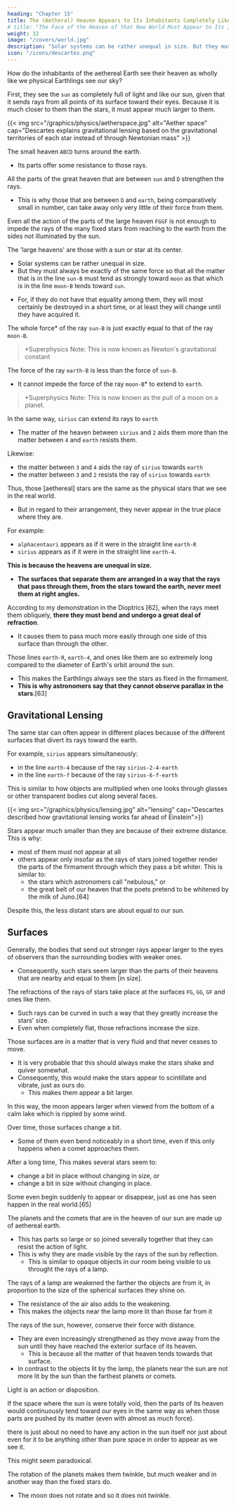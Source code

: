 ```yaml
---
heading: "Chapter 15"
title: The (Aetheral) Heaven Appears to Its Inhabitants Completely Like That of Ours
# title: "The Face of the Heaven of that New World Must Appear to Its Inhabitants Completely Like That of Our World"
weight: 32
image: "/covers/world.jpg"
description: "Solar systems can be rather unequal in size. But they must always be exactly of the same force."
icon: "/icons/descartes.png"
---
```



How do the inhabitants of the aethereal Earth see their heaven as wholly like we physical Earthlings see our sky? 

<!-- that of ours? -->

<!-- the inhabitants of Earth  -->

First, they see the `sun`  as completely full of light and like our sun, given that it sends rays from all points of its surface toward their eyes. Because it is much closer to them than the stars, it must appear much larger to them. 


{{< img src="/graphics/physics/aetherspace.jpg" alt="Aether space" cap="Descartes explains gravitational lensing based on  the gravitational territories of each star instead of through Newtonian mass" >}}

The small heaven `ABCD` turns around the earth. 
- Its parts offer some resistance to those rays. 

All the parts of the great heaven that are between `sun` and `D` strengthen the rays. 
- This is why those that are between `D` and `earth`, being comparatively small in number, can take away only very little of their force from them.

Even all the action of the parts of the large heaven `FGGF` is not enough to impede the rays of the many fixed stars from reaching to the earth from the sides not illuminated by the sun.

The 'large heavens' are those with a sun or star at its center.
- Solar systems can be rather unequal in size. 
- But they must always be exactly of the same force so that all the matter that is in the line `sun-B` must tend as strongly toward `moon` as that which is in the line `moon-B` tends toward `sun`. 
<!-- `ε` -->
- For, if they do not have that equality among them, they will most certainly be destroyed in a short time, or at least they will change until they have acquired it.

The whole force* of the ray `sun-B` is just exactly equal to that of the ray `moon-B`. 

> *Superphysics Note: This is now known as Newton's gravitational constant

The force of the ray `earth-B` is less than the force of `sun-B`.
- It cannot impede the force of the ray `moon-B`* to extend to `earth`. 

> *Superphysics Note: This is now known as the pull of a moon on a planet.


In the same way, `sirius` can extend its rays to `earth`
- The matter of the heaven between `sirius` and `2` aids them more than the matter between `4` and `earth` resists them.

Likewise:
- the matter between `3` and `4` aids the ray of `sirius` towards `earth`   
- the matter between `3` and `2` resists the ray of `sirius` towards `earth`

<!-- , and in addition in as much as that between 3 and 4 aids them no less than that between 3 and 2 resists them.  -->

Thus, those [aethereal] stars are the same as the physical stars that we see in the real world.
<!-- judging others proportionately, those stars must appear no less confusedly arranged, nor less in number, nor less unequal to one another, than do those we see in the real world. -->
- But in regard to their arrangement, they never appear in the true place where they are. 

For example:
- `alphacentauri` appears as if it were in the straight line `earth-R`
- `sirius` appears as if it were in the straight line `earth-4`.

**This is because the heavens are unequal in size.** 
- **The surfaces that separate them are arranged in a way that the rays that pass through them, from the stars toward the earth, never meet them at right angles.**

<!-- just about never so disposed that  -->


According to my demonstration in the Dioptrics [62], when the rays meet them obliquely, **there they must bend and undergo a great deal of refraction**.
- It causes them to pass much more easily through one side of this surface than through the other. 

<!-- TB -->
Those lines `earth-R`, `earth-4`, and ones like them are so extremely long compared to the diameter of Earth's orbit around the sun. 
- This makes the Earthlings always see the stars as fixed in the firmament. 
- **This is why astronomers say that they cannot observe parallax in the stars**.[63]

<!-- Regarding the number of those stars, consider also that  -->


## Gravitational Lensing 

The same star can often appear in different places because of the different surfaces that divert its rays toward the earth.

For example, `sirius` appears simultaneously:
- in the line `earth-4` because of the ray `sirius-2-4-earth` 
- in the line `earth-f` because of the ray `sirius-6-f-earth`

This is similar to how objects are multiplied when one looks through glasses or other transparent bodies cut along several faces.

{{< img src="/graphics/physics/lensing.jpg" alt="lensing" cap="Descartes described how gravitational lensing works far ahead of Einstein">}}


Stars appear much smaller than they are because of their extreme distance. This is why:
- most of them must not appear at all
- others appear only insofar as the rays of stars joined together render the parts of the firmament through which they pass a bit whiter. This is similar to:
  - the stars which astronomers call "nebulous," or
  - the great belt of our heaven that the poets pretend to be whitened by the milk of Juno.[64] 

Despite this, the less distant stars are about equal to our sun<!-- , in order to judge that they can appear as large as the largest of our world -->.


## Surfaces

Generally, the bodies that send out stronger rays appear larger to the eyes of observers than the surrounding bodies with weaker ones.
- Consequently, such stars seem larger than the parts of their heavens that are nearby and equal to them [in size].

The refractions of the rays of stars take place at the surfaces `FG`, `GG`, `GF` and ones like them. 
- Such rays can be curved in such a way that they greatly increase the stars' size.
- Even when completely flat, those refractions increase the size.


Those surfaces are in a matter that is very fluid and that never ceases to move.
- It is very probable that this should always make the stars shake and quiver somewhat. 
- Consequently, this would make the stars appear to scintillate and vibrate, just as ours do.
  - This makes them <!-- , and even, because of their vibration, --> appear a bit larger. 

In this way, the moon appears larger when viewed from the bottom of a calm lake which is rippled by some wind. <!--  of which the surface is not very stirred up or agitated, but merely a bit rippled by the breath of some wind. -->

Over time, those surfaces change a bit.
- Some of them even bend noticeably in a short time, even if this only happens when a comet approaches them.

After a long time, This makes several stars seem to:
- change a bit in place without changing in size, or
- change a bit in size without changing in place. 

Some even begin suddenly to appear or disappear, just as one has seen happen in the real world.[65]

The planets and the comets that are in the heaven of our sun are made up of <!--  that are in the same heaven as the sun, knowing that the parts of the --> aethereal earth.
- This has parts <!-- of which they are composed are --> so large or so joined severally together that they can resist the action of light.
- This is why they are made visible by the rays of the sun by reflection.
  - This is similar to opaque objects in our room being visible to us throught the rays of a lamp.


The rays of a lamp are weakened the farther the objects are from it, in proportion to the size of the spherical surfaces they shine on.
- The resistance of the air also adds to the weakening. 
- This makes the objects near the lamp more lit than those far from it

The rays of the sun, however, conserve their force with distance. 
- They are even increasingly strengthened as they move away from the sun until they have reached the exterior surface of its heaven.
  - This is because all the matter of that heaven tends towards that surface.
- In contrast to the objects lit by the lamp, the planets near the sun are not more lit by the sun than the farthest planets or comets. 

<!-- The same thing also happens in the real world. I do not believe, however, that it is possible to give a reason for it if one supposes that light is anything in the objects other than an action or disposition such as I have set forth.  -->

<!-- I say an ; for, if you have attended well to what I have just demonstrated, to wit, that,  -->

Light is an action or disposition.

If the space where the sun is were totally void, then the parts of its heaven would continuously tend toward our eyes in the same way as when those parts are pushed by its matter (even with almost as much force).


 <!-- , you can well judge that --> there is just about no need to have any action in the sun itself nor just about even for it to be anything other than pure space in order to appear as we see it. 

This might seem paradoxical. 

The rotation of the planets makes them twinkle, but much weaker and in another way than the fixed stars do.
- The moon does not rotate and so it does not twinkle.


